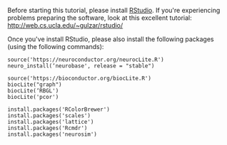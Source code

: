 Before starting this tutorial, please install [RStudio](https://www.rstudio.com/products/RStudio/).  If you're experiencing problems preparing the software, look at this excellent tutorial: http://web.cs.ucla.edu/~gulzar/rstudio/

Once you've install RStudio, please also install the following packages (using the following commands):
```
source('https://neuroconductor.org/neurocLite.R')
neuro_install(‘neurobase', release = "stable")

source('https://bioconductor.org/biocLite.R')
biocLite("graph")
biocLite(‘RBGL')
biocLite('pcor')

install.packages('RColorBrewer')
install.packages('scales')
install.packages('lattice')
install.packages('Rcmdr')
install.packages('neurosim')
```
